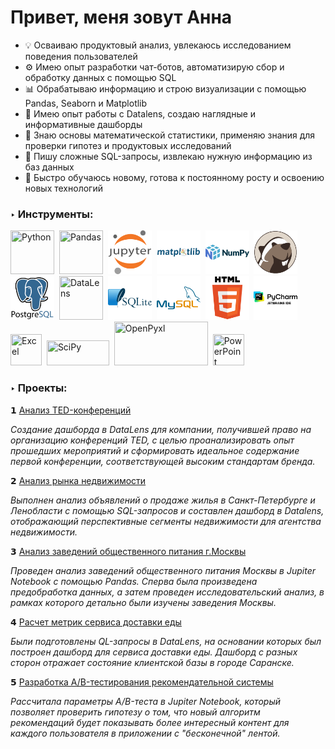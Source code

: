 # Привет, меня зовут Анна

- 💡 Осваиваю продуктовый анализ, увлекаюсь исследованием поведения пользователей
- ⚙️ Имею опыт разработки чат-ботов, автоматизирую сбор и обработку данных с помощью SQL
- 📊 Обрабатываю информацию и строю визуализации с помощью Pandas, Seaborn и Matplotlib
- 📇 Имею опыт работы с Datalens, создаю наглядные и информативные дашборды
- 📏 Знаю основы математической статистики, применяю знания для проверки гипотез и продуктовых исследований
- 🔧 Пишу сложные SQL-запросы, извлекаю нужную информацию из баз данных
- 🚀 Быстро обучаюсь новому, готова к постоянному росту и освоению новых технологий

### ‣ Инструменты:
<img src="https://cdn.jsdelivr.net/gh/devicons/devicon@latest/icons/python/python-plain-wordmark.svg" 
          title="Python" width=70 height=70/>&nbsp;
<img src="https://cdn.jsdelivr.net/gh/devicons/devicon@latest/icons/pandas/pandas-original-wordmark.svg" 
          title="Pandas" width=70 height=70/>&nbsp;
<img src="https://github.com/devicons/devicon/blob/master/icons/jupyter/jupyter-original-wordmark.svg#:~:text=jupyter%2Doriginal%2D-,wordmark.svg" 
          title="Jupiter" width=70 height=70/>&nbsp;
<img src="https://github.com/devicons/devicon/blob/master/icons/matplotlib/matplotlib-original-wordmark.svg" 
          title="Matplotlib" width=70 height=70/>&nbsp;
<img src="https://github.com/devicons/devicon/blob/master/icons/numpy/numpy-original-wordmark.svg" 
          title="Numpy" width=70 height=70/>&nbsp;
<img src="https://github.com/devicons/devicon/blob/master/icons/dbeaver/dbeaver-original.svg" 
          title="DBver" width=70 height=70/>&nbsp;
<img src="https://github.com/devicons/devicon/blob/master/icons/postgresql/postgresql-original-wordmark.svg" 
          title="PostgreSQL" width=70 height=70/>&nbsp;
<img src="https://yolva-it.ru/wp-content/uploads/2023/04/datalens_front-e1737618341223.png" 
          title="DataLens" width=70 height=70/>&nbsp;
<img src="https://github.com/devicons/devicon/blob/master/icons/sqlite/sqlite-original-wordmark.svg" 
          title="SQLite" width=70 height=70/>&nbsp;
<img src="https://github.com/devicons/devicon/blob/master/icons/mysql/mysql-original-wordmark.svg" 
          title="MySQL" width=70 height=70/>&nbsp;
<img src="https://github.com/devicons/devicon/blob/master/icons/html5/html5-original-wordmark.svg" 
          title="HTML" width=70 height=70/>&nbsp;
<img src="https://github.com/devicons/devicon/blob/master/icons/pycharm/pycharm-original-wordmark.svg" 
          title="PyCharm" width=70 height=70/>&nbsp;
<img src="https://upload.wikimedia.org/wikipedia/commons/thumb/7/73/Microsoft_Excel_2013-2019_logo.svg/1200px-Microsoft_Excel_2013-2019_logo.svg.png" 
          title="Excel" width=50 height=50/>&nbsp;
<img src="https://encrypted-tbn0.gstatic.com/images?q=tbn:ANd9GcQQ_7WQceAP8iOk6TOOtsQvM_i_39R-WEsmag&s" 
          title="SciPy" width=100 height=40/>&nbsp;
<img src="https://chocottopro.com/wp-content/uploads/2024/05/openpyxl.jpg" 
          title="OpenPyxl" width=150 height=70/>&nbsp;
<img src="https://upload.wikimedia.org/wikipedia/commons/thumb/1/16/Microsoft_PowerPoint_2013-2019_logo.svg/1200px-Microsoft_PowerPoint_2013-2019_logo.svg.png" 
          title="PowerPoint" width=50 height=50/>&nbsp;



### ‣ Проекты: 
𝟭 [Анализ TED-конференций](https://github.com/Velichko-Anna/ted_dashboard)

*Создание дашборда в DataLens для компании, получившей право на организацию конференций TED, с целью проанализировать опыт прошедших мероприятий и сформировать идеальное содержание первой конференции, соответствующей высоким стандартам бренда.*

𝟮 [Анализ рынка недвижимости](https://github.com/Velichko-Anna/real_estate_dashboard?tab=readme-ov-file)

*Выполнен анализ объявлений о продаже жилья в Санкт-Петербурге и Ленобласти с помощью SQL-запросов и составлен дашборд в Datalens, отображающий перспективные сегменты недвижимости для агентства недвижимости.*

𝟯 [Анализ заведений общественного питания г.Москвы](https://github.com/Velichko-Anna/catering_market_analysis/tree/main)

*Проведен анализ заведений общественного питания Москвы в Jupiter Notebook с помощью Pandas. Сперва была произведена предобработка данных, а затем проведен исследовательский анализ, в рамках которого детально были изучены заведения Москвы.*

𝟰 [Расчет метрик сервиса доставки еды](https://github.com/Velichko-Anna/delivery_metrics/blob/main/README.md)

*Были подготовлены QL-запросы в DataLens, на основании которых был построен дашборд для сервиса доставки еды. Дашборд с разных сторон отражает состояние клиентской базы в городе Саранске.*

𝟱 [Разработка A/B-тестирования рекомендательной системы](https://github.com/Velichko-Anna/a_b_test_of_recommender_system/blob/main/README.md)

*Рассчитала параметры A/B-теста в Jupiter Notebook, который позволяет проверить гипотезу о том, что новый алгоритм рекомендаций будет показывать более интересный контент для каждого пользователя в приложении с "бесконечной" лентой.*
                   

<!--<div id="header" align="center">
  <h1>Привет, меня зовут Анна</h1>
  <h3>Изучаю мир данных и осваиваю профессию аналитика</h3>
</div>
<!--
**Velichko-Anna/Velichko-Anna** is a ✨ _special_ ✨ repository because its `README.md` (this file) appears on your GitHub profile.

Here are some ideas to get you started:

- 🔭 I’m currently working on ...
- 🌱 I’m currently learning ...
- 👯 I’m looking to collaborate on ...
- 🤔 I’m looking for help with ...
- 💬 Ask me about ...
- 📫 How to reach me: ...
- 😄 Pronouns: ...
- ⚡ Fun fact: ...
-->
